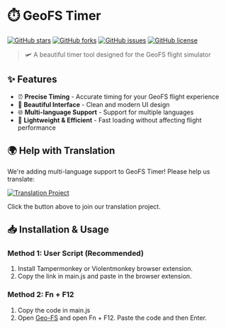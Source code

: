 # ⏱️ GeoFS Timer

[![GitHub stars](https://img.shields.io/github/stars/GeoFS-hub/GeoFS-Timer?style=for-the-badge)](https://github.com/GeoFS-hub/GeoFS-Timer/stargazers)
[![GitHub forks](https://img.shields.io/github/forks/GeoFS-hub/GeoFS-Timer?style=for-the-badge)](https://github.com/GeoFS-hub/GeoFS-Timer/network)
[![GitHub issues](https://img.shields.io/github/issues/GeoFS-hub/GeoFS-Timer?style=for-the-badge)](https://github.com/GeoFS-hub/GeoFS-Timer/issues)
[![GitHub license](https://img.shields.io/github/license/GeoFS-hub/GeoFS-Timer?style=for-the-badge)](https://github.com/GeoFS-hub/GeoFS-Timer/blob/main/LICENSE)

> 🛩️ A beautiful timer tool designed for the GeoFS flight simulator

## ✨ Features

- ⏰ **Precise Timing** - Accurate timing for your GeoFS flight experience
- 🎨 **Beautiful Interface** - Clean and modern UI design
- 🌐 **Multi-language Support** - Support for multiple languages
- 🚀 **Lightweight & Efficient** - Fast loading without affecting flight performance

## 🌍 Help with Translation

We're adding multi-language support to GeoFS Timer! Please help us translate:

[![Translation Project](https://img.shields.io/badge/Help_Translate-POEditor-blue?style=for-the-badge&logo=translate)](https://poeditor.com/join/project/5frrgfIrOV)

Click the button above to join our translation project.

## 📥 Installation & Usage

### Method 1: User Script (Recommended)
1. Install Tampermonkey or Violentmonkey browser extension.
2. Copy the link in main.js and paste in the browser extension.

### Method 2: Fn + F12
1. Copy the code in main.js
2. Open [Geo-FS](https://geo-fs.com) and open Fn + F12. Paste the code and then Enter.
